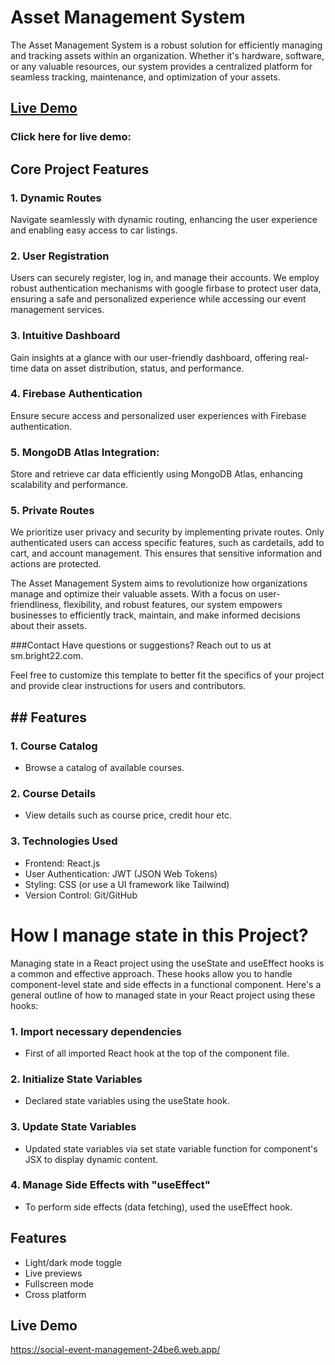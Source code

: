 
# Asset Management System


The Asset Management System is a robust solution for efficiently managing and tracking assets within an organization. Whether it's hardware, software, or any valuable resources, our system provides a centralized platform for seamless tracking, maintenance, and optimization of your assets.


## [Live Demo](https://asset-management-auth.web.app/)

### Click here for live demo: 


## Core Project Features

### 1. Dynamic Routes

Navigate seamlessly with dynamic routing, enhancing the user experience and enabling easy access to car listings.

### 2. User Registration

Users can securely register, log in, and manage their accounts. We employ robust authentication mechanisms with google firbase to protect user data, ensuring a safe and personalized experience while accessing our event management services. 

### 3. Intuitive Dashboard

Gain insights at a glance with our user-friendly dashboard, offering real-time data on asset distribution, status, and performance.

 
### 4. Firebase Authentication

Ensure secure access and personalized user experiences with Firebase authentication.

### 5. MongoDB Atlas Integration:

Store and retrieve car data efficiently using MongoDB Atlas, enhancing scalability and performance.

### 5. Private Routes

We prioritize user privacy and security by implementing private routes. Only authenticated users can access specific features, such as cardetails, add to cart, and account management. This ensures that sensitive information and actions are protected.



The Asset Management System aims to revolutionize how organizations manage and optimize their valuable assets. With a focus on user-friendliness, flexibility, and robust features, our system empowers businesses to efficiently track, maintain, and make informed decisions about their assets.


###Contact
Have questions or suggestions? Reach out to us at sm.bright22.com.


Feel free to customize this template to better fit the specifics of your project and provide clear instructions for users and contributors.

## ## Features
### 1. Course Catalog

- Browse a catalog of available courses.

### 2. Course Details
- View details such as course price, credit hour etc.
### 3. Technologies Used
- Frontend: React.js
- User Authentication: JWT (JSON Web Tokens)
- Styling: CSS (or use a UI framework like Tailwind)
- Version Control: Git/GitHub

# How I manage state in this Project?

Managing state in a React project using the useState and useEffect hooks is a common and effective approach. These hooks allow you to handle component-level state and side effects in a functional component. Here's a general outline of how to managed state in your React project using these hooks:

### 1. Import necessary dependencies

- First of all imported React hook at the top of the component file.

### 2. Initialize State Variables

- Declared state variables using the useState hook.

### 3. Update State Variables

- Updated state variables via set state variable function for component's JSX to display dynamic content.

### 4. Manage Side Effects with "useEffect"

- To perform side effects (data fetching), used the useEffect hook.

## Features

- Light/dark mode toggle
- Live previews
- Fullscreen mode
- Cross platform


## Live Demo
https://social-event-management-24be6.web.app/



